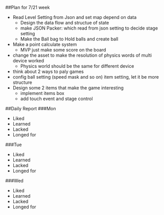 ##Plan for 7/21 week
* Read Level Setting from Json and set map depend on data
  * Design the data flow and structue of state
  * make JSON Packer: which read from json setting to decide stage setting
  * Make the Ball bag to Hold balls and create ball
* Make a point calculate system
  * MVP just make some score on the board
* change the asset to make the resolution of physics words of multi device worked
  * Physics world should be the same for different device
* think about 2 ways to paly games
* config ball setting (speed mask and so on) item setting, let it be more structure
* Design some 2 items that make the game interesting
  * implement items box
  * add touch event and stage control

##Daily Report
###Mon
- Liked 
- Learned 
- Lacked
- Longed for

###Tue
- Liked 
- Learned 
- Lacked
- Longed for

###Wed
- Liked 
- Learned 
- Lacked
- Longed for

